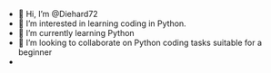 - 👋 Hi, I’m @Diehard72
- 👀 I’m interested in learning coding in Python.
- 🌱 I’m currently learning Python
- 💞️ I’m looking to collaborate on Python coding tasks suitable for a beginner
- 

<!---
Diehard72/Diehard72 is a ✨ special ✨ repository because its `README.md` (this file) appears on your GitHub profile.
You can click the Preview link to take a look at your changes.
--->
